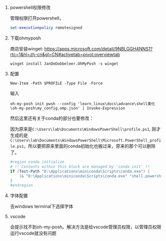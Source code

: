 1. powershell权限修改

   管理权限打开powershell，
   ```powershell
   set-executionpolicy remotesigned
   ```

2. 下载ohmyposh

    商店安装winget: <https://apps.microsoft.com/detail/9NBLGGH4NNS1?rtc=1&hl=zh-cn&gl=CN#activetab=pivot:overviewtab>
    ```
    winget install JanDeDobbeleer.OhMyPosh -s winget
    ```

3. 配置

    ```
    New-Item -Path $PROFILE -Type File -Force
    ```
    输入
    ```
    oh-my-posh init pwsh --config 'learn_linux\docs\advance\shell美化\oh-my-posh\my_config.omp.json' | Invoke-Expression
    ```
    
    然后这里还有关于conda的部分也要修改：
    
    因为原来是`C:\Users\lab\Documents\WindowsPowerShell\profile.ps1`, 刚才生成的是`C:\Users\lab\Documents\WindowsPowerShell\Microsoft.PowerShell_profile.ps1`，所以要把原来里面的conda初始化也搬过来，原来的那个可以删除了。

    ```powershell
    #region conda initialize
    # !! Contents within this block are managed by 'conda init' !!
    If (Test-Path "D:\Applications\miniconda\Scripts\conda.exe") {
        (& "D:\Applications\miniconda\Scripts\conda.exe" "shell.powershell" "hook") | Out-String | ?{$_} | Invoke-Expression
    }
    #endregion
    ```

4. 字体配置

    去windows terminal下选择字体


5. vscode

    会提示找不到oh-my-posh。解决方法是给vscode管理员权限，以管理员权限运行vscode就没有问题